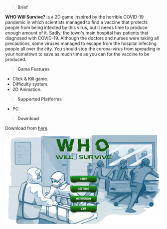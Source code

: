 >**Brief**

**WHO Will Survive?** is a 2D game inspired by the horrible COVID-19 pandemic in which scientists managed to find a vaccine that protects people from being infected by this virus, but it needs time to produce enough amount of it. Sadly, the town's main hospital has patients that diagnosed with COVID-19. Although the doctors and nurses were taking all precautions, some viruses managed to escape from the hospital infecting people all over the city. You should stop the corona-virus from spreading in your hometown to save as much time as you can for the vaccine to be produced.

>**Game Features**

* Click & Kill game.
* Difficulty system.
* 2D Animation.

>**Supported Platforms**

* PC

>**Download**

Download from [here](https://drive.google.com/file/d/1r36yix_hxVxkUcJECZX5DmluMBD1mk3-/view?usp=sharing).

![](https://github.com/MahmoudmHamza/Unity-Projects/blob/master/WHO%20Will%20Survive/Screenshots/WWS1.PNG)
